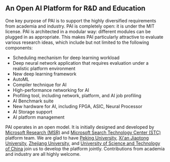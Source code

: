 ## An Open AI Platform for R&D and Education
One key purpose of PAI is to support the highly diversified requirements from academia and industry. PAI is completely open: it is under the MIT license. PAI is architected in a modular way: different modules can be plugged in as appropriate. This makes PAI particularly attractive to evaluate various research ideas, which include but not limited to the following components:

* Scheduling mechanism for deep learning workload
* Deep neural network application that requires evaluation under a realistic platform environment
* New deep learning framework
* AutoML
* Compiler technique for AI
* High-performance networking for AI
* Profiling tool, including network, platform, and AI job profiling
* AI Benchmark suite
* New hardware for AI, including FPGA, ASIC, Neural Processor
* AI Storage support
* AI platform management

PAI operates in an open model. It is initially designed and developed by [Microsoft Research (MSR)](https://www.microsoft.com/en-us/research/group/systems-research-group-asia/) and [Microsoft Search Technology Center (STC)](https://www.microsoft.com/en-us/ard/company/introduction.aspx) platform team.
We are glad to have [Peking University](http://eecs.pku.edu.cn/EN/), [Xi'an Jiaotong University](http://www.aiar.xjtu.edu.cn/), [Zhejiang University](http://www.cesc.zju.edu.cn/index_e.htm), and [University of Science and Technology of China](http://eeis.ustc.edu.cn/) join us to develop the platform jointly.
Contributions from academia and industry are all highly welcome.
